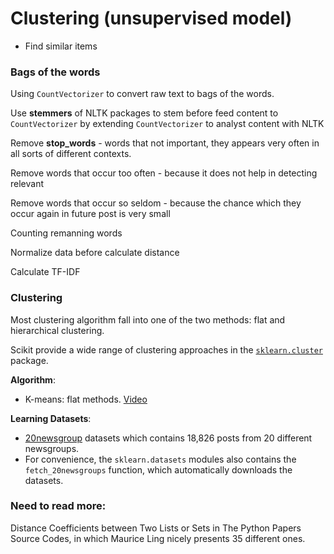 # Clustering (unsupervised model)

- Find similar items

### Bags of the words

Using `CountVectorizer` to convert raw text to bags of the words.

Use __stemmers__ of NLTK packages to stem before feed content to `CountVectorizer` by extending `CountVectorizer` to analyst content with NLTK

Remove __stop_words__ - words that not important, they appears very often in all sorts of  different contexts.

Remove words that occur too often - because it does not help in detecting relevant

Remove words that occur so seldom - because the chance which they occur again in future post is very small

Counting remanning words

Normalize data before calculate distance

Calculate TF-IDF

### Clustering

Most clustering algorithm fall into one of the two methods: flat and hierarchical clustering.

Scikit provide a wide range of clustering approaches in the [`sklearn.cluster`][sklearn.cluster] package.

__Algorithm__:

  - K-means: flat methods. [Video](https://youtu.be/_aWzGGNrcic?t=262)

__Learning Datasets__:

  - [20newsgroup][20newsgroup] datasets which contains 18,826 posts from 20 different newsgroups.
  - For convenience, the `sklearn.datasets` modules also contains the `fetch_20newsgroups` function, which automatically downloads the datasets.
  

### Need to read more:

Distance Coefficients between Two Lists or Sets in The Python Papers Source Codes, in which Maurice Ling nicely presents 35 different ones.


[sklearn.cluster]: http://scikit-learn.org/dev/modules/clustering.html
[20newsgroup]: http://people.csail.mit.edu/jrennie/20Newsgroups
